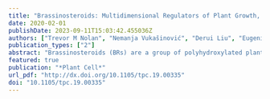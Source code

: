 ```yaml
---
title: "Brassinosteroids: Multidimensional Regulators of Plant Growth, Development, and Stress Responses"
date: 2020-02-01
publishDate: 2023-09-11T15:03:42.455036Z
authors: ["Trevor M Nolan", "Nemanja Vukašinović", "Derui Liu", "Eugenia Russinova", "Yanhai Yin"]
publication_types: ["2"]
abstract: "Brassinosteroids (BRs) are a group of polyhydroxylated plant steroid hormones that are crucial for many aspects of a plant's life. BRs were originally characterized for their function in cell elongation, but it is becoming clear that they play major roles in plant growth, development, and responses to several stresses such as extreme temperatures and drought. A BR signaling pathway from cell surface receptors to central transcription factors has been well characterized. Here, we summarize recent progress toward understanding the BR pathway, including BR perception and the molecular mechanisms of BR signaling. Next, we discuss the roles of BRs in development and stress responses. Finally, we show how knowledge of the BR pathway is being applied to manipulate the growth and stress responses of crops. These studies highlight the complex regulation of BR signaling, multiple points of crosstalk between BRs and other hormones or stress responses, and the finely tuned spatiotemporal regulation of BR signaling."
featured: true
publication: "*Plant Cell*"
url_pdf: "http://dx.doi.org/10.1105/tpc.19.00335"
doi: "10.1105/tpc.19.00335"
---
```


